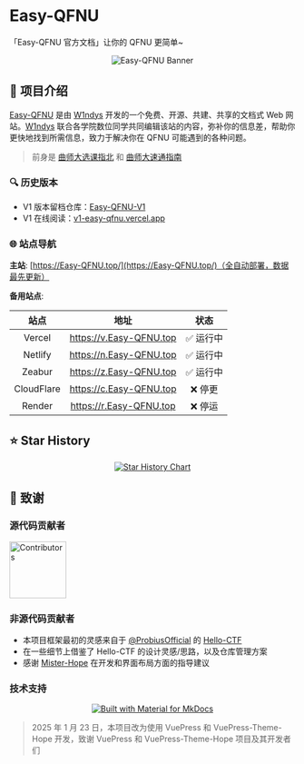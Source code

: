 # Easy-QFNU

「Easy-QFNU 官方文档」让你的 QFNU 更简单~

<p align="center">
  <img src="https://socialify.git.ci/W1ndys/Easy-QFNU/image?description=1&font=KoHo&forks=1&issues=1&language=1&owner=1&pulls=1&stargazers=1&theme=Auto" alt="Easy-QFNU Banner">
</p>

<!-- 能用自己所学的知识改变生活，就是成功。——Sunr1se 19 保研成电天晴大哥

技术的最终归宿是服务和贡献社会。——Andy 曲师大研安工大哥

科技不再是高高在上，科技应该服务于每一个人。 —— 小米创始人雷军 -->

## 📖 项目介绍

[Easy-QFNU](https://Easy-QFNU.top/) 是由 [W1ndys](https://w1ndys.top/) 开发的一个免费、开源、共建、共享的文档式 Web 网站。[W1ndys](https://w1ndys.top/) 联合各学院数位同学共同编辑该站的内容，弥补你的信息差，帮助你更快地找到所需信息，致力于解决你在 QFNU 可能遇到的各种问题。

> 前身是 [曲师大选课指北](https://blog.w1ndys.top/posts/216d9006/) 和 [曲师大速通指南](https://blog.w1ndys.top/posts/8f8bbaa8/)

### 🔍 历史版本

- V1 版本留档仓库：[Easy-QFNU-V1](https://github.com/W1ndys/v1.Easy-QFNU)
- V1 在线阅读：[v1-easy-qfnu.vercel.app](https://v1-easy-qfnu.vercel.app/)

### 🌐 站点导航

**主站**: [https://Easy-QFNU.top/](https://Easy-QFNU.top/)（全自动部署，数据最先更新）

**备用站点**:

|    站点    |           地址            |   状态    |
| :--------: | :-----------------------: | :-------: |
|   Vercel   | <https://v.Easy-QFNU.top> | ✅ 运行中 |
|  Netlify   | <https://n.Easy-QFNU.top> | ✅ 运行中 |
|   Zeabur   | <https://z.Easy-QFNU.top> | ✅ 运行中 |
| CloudFlare | <https://c.Easy-QFNU.top> |  ❌ 停更  |
|   Render   | <https://r.Easy-QFNU.top> |  ❌ 停运  |

## ⭐ Star History

<p align="center">
  <a href="https://star-history.com/#W1ndys/Easy-QFNU&Date">
    <img src="https://api.star-history.com/svg?repos=W1ndys/Easy-QFNU&type=Date" alt="Star History Chart">
  </a>
</p>

## 🙏 致谢

### 源代码贡献者

<p align="left">
    <a href="https://github.com/W1ndys/Easy-QFNU/graphs/contributors">
        <img width="100" src="https://contrib.rocks/image?repo=W1ndys/Easy-QFNU" alt="Contributors" />
    </a>
</p>

### 非源代码贡献者

- 本项目框架最初的灵感来自于 [@ProbiusOfficial](https://github.com/ProbiusOfficial/) 的 [Hello-CTF](https://github.com/ProbiusOfficial/Hello-CTF/)
- 在一些细节上借鉴了 Hello-CTF 的设计灵感/思路，以及仓库管理方案
- 感谢 [Mister-Hope](https://github.com/Mister-Hope) 在开发和界面布局方面的指导建议

### 技术支持

<p align="center">
  <a href="https://squidfunk.github.io/mkdocs-material/">
    <img src="https://img.shields.io/badge/Material_for_MkDocs-526CFE?style=for-the-badge&logo=MaterialForMkDocs&logoColor=white" alt="Built with Material for MkDocs">
  </a>
</p>

> 2025 年 1 月 23 日，本项目改为使用 VuePress 和 VuePress-Theme-Hope 开发，致谢 VuePress 和 VuePress-Theme-Hope 项目及其开发者们
